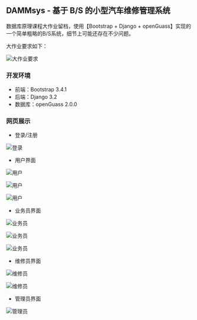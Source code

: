 

## DAMMsys - 基于 B/S 的小型汽车维修管理系统

数据库原理课程大作业留档，使用【Bootstrap + Django + openGuass】实现的一个简单粗略的B/S系统，细节上可能还存在不少问题。

大作业要求如下：

![大作业要求](./imgs/大作业要求.png)

### 开发环境

- 前端：Bootstrap 3.4.1
- 后端：Django 3.2
- 数据库：openGuass 2.0.0



### 网页展示

- 登录/注册

![登录](./imgs/登录.png)

- 用户界面

![用户](./imgs/用户-01.png)

![用户](./imgs/用户-03.png)

![用户](./imgs/用户-02.png)

- 业务员界面

![业务员](./imgs/业务员-01.png)

![业务员](./imgs/业务员-02.png)

![业务员](./imgs/业务员-03.png)

- 维修员界面

![维修员](./imgs/维修员-01.png)

![维修员](./imgs/维修员-02.png)

- 管理员界面

![管理员](./imgs/管理员.png)